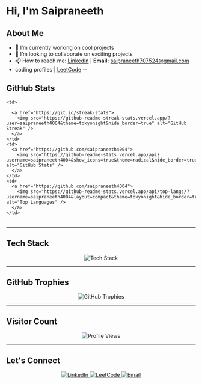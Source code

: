 # Hi, I'm Saipraneeth 

## About Me ##

- 🔭 I’m currently working on cool projects
- 👯 I’m looking to collaborate on exciting projects
- 📫 How to reach me: [LinkedIn](https://www.linkedin.com/in/saipraneeth-bachampally/)  | **Email:** saipraneeth707524@gmail.com
- coding profiles | [LeetCode](https://leetcode.com/u/saipraneeth31549/)
--
## GitHub Stats
<table align="center">
  <tr>
  
    <td>
    
      <a href="https://git.io/streak-stats">
        <img src="https://github-readme-streak-stats.vercel.app/?user=saipraneeth4004&theme=tokyonight&hide_border=true" alt="GitHub Streak" />
      </a>
    </td>
    <td>
      <a href="https://github.com/saipraneeth4004">
        <img src="https://github-readme-stats.vercel.app/api?username=saipraneeth4004&show_icons=true&theme=radical&hide_border=true" alt="GitHub Stats" />
      </a>
    </td>
    <td>
      <a href="https://github.com/saipraneeth4004">
        <img src="https://github-readme-stats.vercel.app/api/top-langs/?username=saipraneeth4004&layout=compact&theme=tokyonight&hide_border=true" alt="Top Languages" />
      </a>
    </td>
  </tr>
</table>

---

## Tech Stack
<p align="center">
  <img src="https://skillicons.dev/icons?i=html,css,js,react,nodejs,python,java,c,git,github" alt="Tech Stack" />
</p>

---

## GitHub Trophies
<p align="center">
  <img src="https://github-profile-trophy.vercel.app/?username=saipraneeth4004&theme=tokyonight&no-frame=true&no-bg=true" alt="GitHub Trophies" />
</p>

---

## Visitor Count
<p align="center">
  <img src="https://komarev.com/ghpvc/?username=saipraneeth4004&style=flat-square" alt="Profile Views" />
</p>

---

## Let's Connect ##
<p align="center">
  <a href="https://www.linkedin.com/in/saipraneeth-bachampally/">
    <img src="https://img.shields.io/badge/LinkedIn-%230077B5.svg?&style=for-the-badge&logo=linkedin&logoColor=white" alt="LinkedIn" />
  </a>
  <a href="https://leetcode.com/u/klu2300031549/">
    <img src="https://img.shields.io/badge/LeetCode-%23FFA116.svg?&style=for-the-badge&logo=leetcode&logoColor=black" alt="LeetCode" />
  </a>
  <a href="mailto:saipraneeth707524@gmail.com">
    <img src="https://img.shields.io/badge/Email-D14836.svg?&style=for-the-badge&logo=gmail&logoColor=white" alt="Email" />
  </a>
</p>
